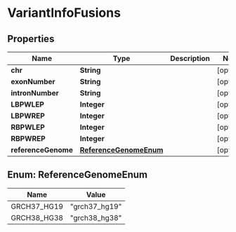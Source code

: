 # VariantInfoFusions

## Properties
Name | Type | Description | Notes
------------ | ------------- | ------------- | -------------
**chr** | **String** |  |  [optional]
**exonNumber** | **String** |  |  [optional]
**intronNumber** | **String** |  |  [optional]
**LBPWLEP** | **Integer** |  |  [optional]
**LBPWREP** | **Integer** |  |  [optional]
**RBPWLEP** | **Integer** |  |  [optional]
**RBPWREP** | **Integer** |  |  [optional]
**referenceGenome** | [**ReferenceGenomeEnum**](#ReferenceGenomeEnum) |  |  [optional]

<a name="ReferenceGenomeEnum"></a>
## Enum: ReferenceGenomeEnum
Name | Value
---- | -----
GRCH37_HG19 | &quot;grch37_hg19&quot;
GRCH38_HG38 | &quot;grch38_hg38&quot;
